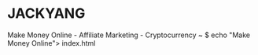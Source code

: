 # JACKYANG
Make Money Online - Affiliate Marketing - Cryptocurrency
~ $ echo "Make Money Online"> index.html
<script src="https://www.publish0x.com/widget/code"></script><publish0x-posts-widget aff="LDdwM41a1Y" content-ids="KbyZw8mlBmQNPelL"></publish0x-posts-widget>
